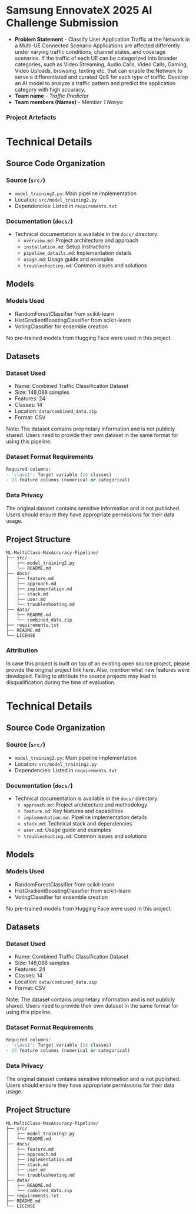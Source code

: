 # Samsung EnnovateX 2025 AI Challenge Submission

- **Problem Statement** - Classify User Application Traffic at the Network in a Multi-UE Connected Scenario
Applications are affected differently under varying traffic conditions, channel states, and coverage scenarios. If the traffic of each UE can be categorized into broader categories, such as Video Streaming, Audio Calls, Video Calls, Gaming, Video Uploads, browsing, texting etc. that can enable the Network to serve a differentiated and curated QoS for each type of traffic. Develop an AI model to analyze a traffic pattern and predict the application category with high accuracy.
- **Team name** - *Traffic Predictor*
- **Team members (Names)** - *Member 1 Navya*


### Project Artefacts

# Technical Details

## Source Code Organization

### Source (`src/`)
- `model_training2.py`: Main pipeline implementation
- Location: `src/model_training2.py`
- Dependencies: Listed in `requirements.txt`

### Documentation (`docs/`)
- Technical documentation is available in the `docs/` directory:
  - `overview.md`: Project architecture and approach
  - `installation.md`: Setup instructions
  - `pipeline_details.md`: Implementation details
  - `usage.md`: Usage guide and examples
  - `troubleshooting.md`: Common issues and solutions

## Models

### Models Used
- RandomForestClassifier from scikit-learn
- HistGradientBoostingClassifier from scikit-learn
- VotingClassifier for ensemble creation

No pre-trained models from Hugging Face were used in this project.

## Datasets

### Dataset Used
- Name: Combined Traffic Classification Dataset
- Size: 148,088 samples
- Features: 24
- Classes: 14
- Location: `data/combined_data.zip`
- Format: CSV

Note: The dataset contains proprietary information and is not publicly shared. Users need to provide their own dataset in the same format for using this pipeline.

### Dataset Format Requirements
```python
Required columns:
- 'class1': Target variable (14 classes)
- 23 feature columns (numerical or categorical)
```

### Data Privacy
The original dataset contains sensitive information and is not published. Users should ensure they have appropriate permissions for their data usage.

## Project Structure
```
ML-MultiClass-MaxAccuracy-Pipeline/
├── src/
│   ├── model_training2.py
│   └── README.md
├── docs/
│   ├── feature.md
│   ├── approach.md
│   ├── implementation.md
│   ├── stack.md
│   ├── user.md
│   └── troubleshooting.md
├── data/
│   ├── README.md
│   └── combined_data.zip
├── requirements.txt
├── README.md
└── LICENSE
```

### Attribution 

In case this project is built on top of an existing open source project, please provide the original project link here. Also, mention what new features were developed. Failing to attribute the source projects may lead to disqualification during the time of evaluation.


# Technical Details

## Source Code Organization

### Source (`src/`)
- `model_training2.py`: Main pipeline implementation
- Location: `src/model_training2.py`
- Dependencies: Listed in `requirements.txt`

### Documentation (`docs/`)
- Technical documentation is available in the `docs/` directory:
  - `approach.md`: Project architecture and methodology
  - `feature.md`: Key features and capabilities
  - `implementation.md`: Pipeline implementation details
  - `stack.md`: Technical stack and dependencies
  - `user.md`: Usage guide and examples
  - `troubleshooting.md`: Common issues and solutions

## Models

### Models Used
- RandomForestClassifier from scikit-learn
- HistGradientBoostingClassifier from scikit-learn
- VotingClassifier for ensemble creation

No pre-trained models from Hugging Face were used in this project.

## Datasets

### Dataset Used
- Name: Combined Traffic Classification Dataset
- Size: 148,088 samples
- Features: 24
- Classes: 14
- Location: `data/combined_data.zip`
- Format: CSV

Note: The dataset contains proprietary information and is not publicly shared. Users need to provide their own dataset in the same format for using this pipeline.

### Dataset Format Requirements
```python
Required columns:
- 'class1': Target variable (14 classes)
- 23 feature columns (numerical or categorical)
```

### Data Privacy
The original dataset contains sensitive information and is not published. Users should ensure they have appropriate permissions for their data usage.

## Project Structure
```
ML-MultiClass-MaxAccuracy-Pipeline/
├── src/
│   ├── model_training2.py
│   └── README.md
├── docs/
│   ├── feature.md
│   ├── approach.md
│   ├── implementation.md
│   ├── stack.md
│   ├── user.md
│   └── troubleshooting.md
├── data/
│   ├── README.md
│   └── combined_data.zip
├── requirements.txt
├── README.md
└── LICENSE
```
